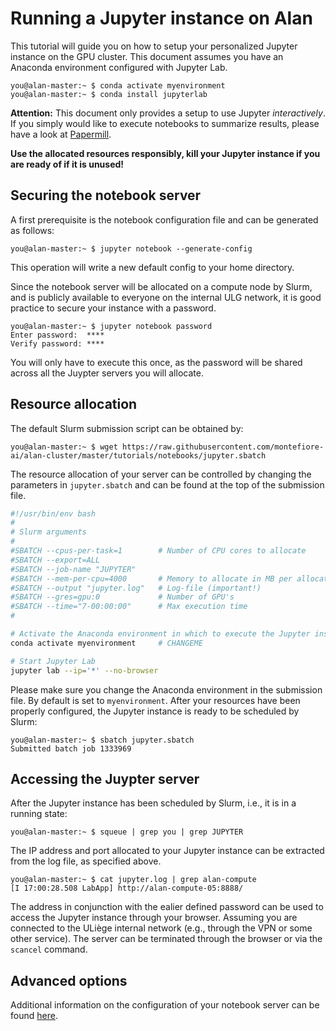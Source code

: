 # Running a Jupyter instance on Alan

This tutorial will guide you on how to setup your personalized Jupyter instance on the GPU cluster. This document assumes you have an Anaconda environment configured with Jupyter Lab.
```console
you@alan-master:~ $ conda activate myenvironment
you@alan-master:~ $ conda install jupyterlab
```

**Attention:** This document only provides a setup to use Jupyter *interactively*. If you simply would like to execute notebooks to summarize results, please have a look at [Papermill](https://github.com/nteract/papermill).

**Use the allocated resources responsibly, kill your Jupyter instance if you are ready of if it is unused!**

## Securing the notebook server

A first prerequisite is the notebook configuration file and can be generated as follows:
```console
you@alan-master:~ $ jupyter notebook --generate-config
```
This operation will write a new default config to your home directory.

Since the notebook server will be allocated on a compute node by Slurm, and is publicly available to everyone on the internal ULG network, it is good practice to secure your instance with a password.
```console
you@alan-master:~ $ jupyter notebook password
Enter password:  ****
Verify password: ****
```
You will only have to execute this once, as the password will be shared across all the Juypter servers you will allocate.

## Resource allocation
The default Slurm submission script can be obtained by:
```console
you@alan-master:~ $ wget https://raw.githubusercontent.com/montefiore-ai/alan-cluster/master/tutorials/notebooks/jupyter.sbatch
```
The resource allocation of your server can be controlled by changing the parameters in `jupyter.sbatch` and can be found at the top of the submission file.
```bash
#!/usr/bin/env bash
#
# Slurm arguments
#
#SBATCH --cpus-per-task=1        # Number of CPU cores to allocate
#SBATCH --export=ALL
#SBATCH --job-name "JUPYTER"
#SBATCH --mem-per-cpu=4000       # Memory to allocate in MB per allocated CPU core
#SBATCH --output "jupyter.log"   # Log-file (important!)
#SBATCH --gres=gpu:0             # Number of GPU's
#SBATCH --time="7-00:00:00"      # Max execution time
#

# Activate the Anaconda environment in which to execute the Jupyter instance.
conda activate myenvironment     # CHANGEME

# Start Jupyter Lab
jupyter lab --ip='*' --no-browser
```
Please make sure you change the Anaconda environment in the submission file. By default is set to `myenvironment`. After your resources have been properly configured, the Jupyter instance is ready to be scheduled by Slurm:
```console
you@alan-master:~ $ sbatch jupyter.sbatch
Submitted batch job 1333969
```

## Accessing the Juypter server

After the Jupyter instance has been scheduled by Slurm, i.e., it is in a running state:
```console
you@alan-master:~ $ squeue | grep you | grep JUPYTER
```
The IP address and port allocated to your Jupyter instance can be extracted from the log file, as specified above.
```console
you@alan-master:~ $ cat jupyter.log | grep alan-compute
[I 17:00:28.508 LabApp] http://alan-compute-05:8888/
```
The address in conjunction with the ealier defined password can be used to access the Jupyter instance through your browser. Assuming you are connected to the ULiège internal network (e.g., through the VPN or some other service). The server can be terminated through the browser or via the `scancel` command.

## Advanced options

Additional information on the configuration of your notebook server can be found [here](https://jupyter-notebook.readthedocs.io/en/stable/public_server.html).
